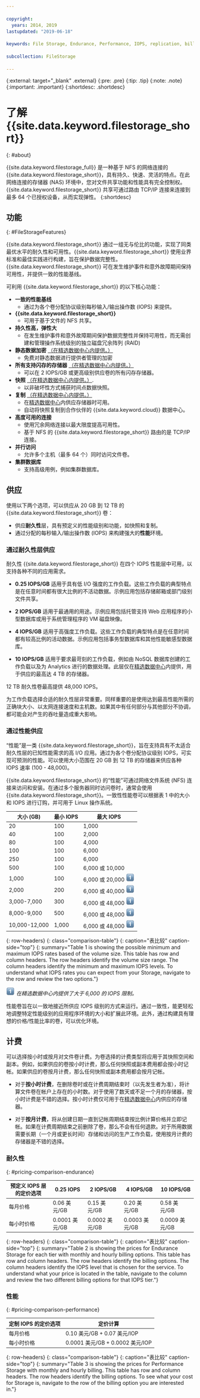 ```yaml
---

copyright:
  years: 2014, 2019
lastupdated: "2019-06-18"

keywords: File Storage, Endurance, Performance, IOPS, replication, billing, file storage, NFS,

subcollection: FileStorage

---
```

{:external: target="_blank" .external}
{:pre: .pre}
{:tip: .tip}
{:note: .note}
{:important: .important}
 {:shortdesc: .shortdesc}


# 了解 {{site.data.keyword.filestorage_short}}
{: #about}

{{site.data.keyword.filestorage_full}} 是一种基于 NFS 的网络连接的 {{site.data.keyword.filestorage_short}}，具有持久、快速、灵活的特点。在此网络连接的存储器 (NAS) 环境中，您对文件共享功能和性能具有完全控制权。{{site.data.keyword.filestorage_short}} 共享可通过路由 TCP/IP 连接来连接到最多 64 个已授权设备，从而实现弹性。
{:shortdesc}

## 功能
{: #FileStorageFeatures}

{{site.data.keyword.filestorage_short}} 通过一组无与伦比的功能，实现了同类最优水平的耐久性和可用性。{{site.data.keyword.filestorage_short}} 使用业界标准和最佳实践进行构建，旨在保护数据完整性。{{site.data.keyword.filestorage_short}} 可在发生维护事件和意外故障期间保持可用性，并提供一致的性能基线。

可利用 {{site.data.keyword.filestorage_short}} 的以下核心功能：

- **一致的性能基线**
   - 通过为各个卷分配协议级别每秒输入/输出操作数 (IOPS) 来提供。
- **{{site.data.keyword.filestorage_short}}**
   - 可用于基于文件的 NFS 共享。
- **持久性高，弹性大**
   - 在发生维护事件和意外故障期间保护数据完整性并保持可用性，而无需创建和管理操作系统级别的独立磁盘冗余阵列 (RAID)
- **静态数据加密** [（在精选数据中心内提供。）](/docs/infrastructure/FileStorage?topic=FileStorage-selectDC)
   - 免费对静态数据进行提供者管理的加密
- **所有支持闪存的存储器** [（在精选数据中心内提供。）](/docs/infrastructure/FileStorage?topic=FileStorage-selectDC)
   - 可以在 2 IOPS/GB 或更高级别供应卷的所有闪存存储器。
- **快照** [（在精选数据中心内提供。）](/docs/infrastructure/FileStorage?topic=FileStorage-selectDC).
   - 以非破坏性方式捕获时间点数据快照。
- **复制**  [（在精选数据中心内提供。）](/docs/infrastructure/FileStorage?topic=FileStorage-selectDC)
   - 在[精选数据中心](/docs/infrastructure/FileStorage?topic=FileStorage-selectDC)内供应存储器时可用。
   - 自动将快照复制到合作伙伴的 {{site.data.keyword.cloud}} 数据中心。
- **高度可用的连接**
   - 使用冗余网络连接以最大限度提高可用性。
   - 基于 NFS 的 {{site.data.keyword.filestorage_short}} 路由的是 TCP/IP 连接。
- **并行访问**
   - 允许多个主机（最多 64 个）同时访问文件卷。
- **集群数据库**
   - 支持高级用例，例如集群数据库。


## 供应

使用以下两个选项，可以供应从 20 GB 到 12 TB 的 {{site.data.keyword.filestorage_short}} 卷：<br/>
- 供应**耐久性**层，具有预定义的性能级别和功能，如快照和复制。
- 通过分配的每秒输入/输出操作数 (IOPS) 来构建强大的**性能**环境。


### 通过耐久性层供应

耐久性 {{site.data.keyword.filestorage_short}} 在四个 IOPS 性能层中可用，以支持各种不同的应用需求。<br />

- **0.25 IOPS/GB** 适用于具有低 I/O 强度的工作负载。这些工作负载的典型特点是在任意时间都有很大比例的不活动数据。示例应用包括存储邮箱或部门级别文件共享。

- **2 IOPS/GB** 适用于最通用的用途。示例应用包括托管支持 Web 应用程序的小型数据库或用于系统管理程序的 VM 磁盘映像。

- **4 IOPS/GB** 适用于高强度工作负载。这些工作负载的典型特点是在任意时间都有较高比例的活动数据。示例应用包括事务型数据库和其他性能敏感型数据库。

- **10 IOPS/GB** 适用于要求最苛刻的工作负载，例如由 NoSQL 数据库创建的工作负载以及为 Analytics 进行的数据处理。此层仅在[精选数据中心](/docs/infrastructure/FileStorage?topic=FileStorage-selectDC)内提供，用于供应的最高达 4 TB 的存储器。

12 TB 耐久性卷最高提供 48,000 IOPS。

为工作负载选择合适的耐久性层非常重要。同样重要的是使用达到最高性能所需的正确块大小、以太网连接速度和主机数。如果其中有任何部分与其他部分不协调，都可能会对产生的吞吐量造成重大影响。

### 通过性能供应

“性能”是一类 {{site.data.keyword.filestorage_short}}，旨在支持具有不太适合耐久性层的已知性能需求的高 I/O 应用。通过为各个卷分配协议级别 IOPS，可实现可预测的性能。可以使用大小范围在 20 GB 到 12 TB 的存储器来供应各种 IOPS 速率 (100 - 48,000)。

{{site.data.keyword.filestorage_short}} 的“性能”可通过网络文件系统 (NFS) 连接来访问和安装。在通过多个服务器同时访问卷时，通常会使用 {{site.data.keyword.filestorage_short}}。一致性性能卷可以根据表 1 中的大小和 IOPS 进行订购，并可用于 Linux 操作系统。

|大小 (GB)|最小 IOPS|最大 IOPS
|-----|-----|-----|
|20|100|1,000|
|40|100|2,000|
|80|100|4,000|
|100|100|6,000|
|250|100|6,000|
|500|100|6,000 或 10,000 |
|1,000|100|6,000 或 20,000 ![脚注](/images/numberone.png) |
|2,000|200|6,000 或 40,000 ![脚注](/images/numberone.png) |
|3,000-7,000|300|6,000 或 48,000 ![脚注](/images/numberone.png) |
|8,000-9,000|500|6,000 或 48,000 ![脚注](/images/numberone.png) |
|10,000-12,000|1,000|6,000 或 48,000 ![脚注](/images/numberone.png) |
{: row-headers}
{: class="comparison-table"}
{: caption="表比较" caption-side="top"}
{: summary="Table 1 is showing the possible minimum and maximum IOPS rates based of the volume size. This table has row and column headers. The row headers identify the volume size range. The column headers identify the minimum and maximum IOPS levels. To understand what IOPS rates you can expect from your Storage, navigate to the row and review the two options."}


![脚注](/images/numberone.png) *在精选数据中心内提供了大于 6,000 的 IOPS 限制。*

性能卷旨在以一致地接近所供应 IOPS 级别的方式来运行。通过一致性，能更轻松地调整特定性能级别的应用程序环境的大小和扩展此环境。此外，通过构建具有理想的价格/性能比率的卷，可以优化环境。

## 计费

可以选择按小时或按月对文件卷计费。为卷选择的计费类型将应用于其快照空间和副本。例如，如果供应的卷按小时计费，那么任何快照或副本费用都会按小时记帐。如果供应的卷按月计费，那么任何快照或副本费用都会按月记帐。

 * 对于**按小时计费**，在删除卷时或在计费周期结束时（以先发生者为准），将计算文件卷在帐户上存在的小时数。对于使用了数天或不足一个月的存储器，按小时计费是不错的选择。按小时计费仅可用于在[精选数据中心](/docs/infrastructure/FileStorage?topic=FileStorage-selectDC)内供应的存储器。

 * 对于**按月计费**，将从创建日期一直到记帐周期结束按比例计算价格并立即记帐。如果在计费周期结束之前删除了卷，那么不会有任何退款。对于所用数据需要长期（一个月或更长时间）存储和访问的生产工作负载，使用按月计费的存储器是不错的选择。


### 耐久性
{: #pricing-comparison-endurance}

|预定义 IOPS 层的定价选项|0.25 IOPS|2 IOPS/GB|4 IOPS/GB|10 IOPS/GB|
|-----|-----|-----|-----|-----|
|每月价格|0.06 美元/GB|0.15 美元/GB|0.20 美元/GB|0.58 美元/GB|
|每小时价格|0.0001 美元/GB|0.0002 美元/GB|0.0003 美元/GB|0.0009 美元/GB|
{: row-headers}
{: class="comparison-table"}
{: caption="表比较" caption-side="top"}
{: summary="Table 2 is showing the prices for Endurance Storage for each tier with monthly and hourly billing options. This table has row and column headers. The row headers identify the billing options. The column headers identify the IOPS level that is chosen for the service. To understand what your price is located in the table, navigate to the column and review the two different billing options for that IOPS tier."}

### 性能
{: #pricing-comparison-performance}

|定制 IOPS 的定价选项|定价计算|
|-----|-----|
|每月价格|0.10 美元/GB + 0.07 美元/IOP|
|每小时价格|0.0001 美元/GB + 0.0002 美元/IOP|
{: row-headers}
{: class="comparison-table"}
{: caption="表比较" caption-side="top"}
{: summary="Table 3 is showing the prices for Performance Storage with monthly and hourly billing. This table has row and column headers. The row headers identify the billing options. To see what your cost for Storage is, navigate to the row of the billing option you are interested in."}
